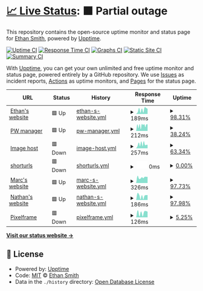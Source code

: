 # [📈 Live Status](https://status.ethanhs.me): <!--live status--> **🟧 Partial outage**

This repository contains the open-source uptime monitor and status page for [Ethan Smith](https://ethanhs.me), powered by [Upptime](https://github.com/upptime/upptime).

[![Uptime CI](https://github.com/ethanhs/upptime/workflows/Uptime%20CI/badge.svg)](https://github.com/ethanhs/upptime/actions?query=workflow%3A%22Uptime+CI%22)
[![Response Time CI](https://github.com/ethanhs/upptime/workflows/Response%20Time%20CI/badge.svg)](https://github.com/ethanhs/upptime/actions?query=workflow%3A%22Response+Time+CI%22)
[![Graphs CI](https://github.com/ethanhs/upptime/workflows/Graphs%20CI/badge.svg)](https://github.com/ethanhs/upptime/actions?query=workflow%3A%22Graphs+CI%22)
[![Static Site CI](https://github.com/ethanhs/upptime/workflows/Static%20Site%20CI/badge.svg)](https://github.com/ethanhs/upptime/actions?query=workflow%3A%22Static+Site+CI%22)
[![Summary CI](https://github.com/ethanhs/upptime/workflows/Summary%20CI/badge.svg)](https://github.com/ethanhs/upptime/actions?query=workflow%3A%22Summary+CI%22)

With [Upptime](https://upptime.js.org), you can get your own unlimited and free uptime monitor and status page, powered entirely by a GitHub repository. We use [Issues](https://github.com/ethanhs/upptime/issues) as incident reports, [Actions](https://github.com/ethanhs/upptime/actions) as uptime monitors, and [Pages](https://status.ethanhs.me) for the status page.

<!--start: status pages-->
<!-- This summary is generated by Upptime (https://github.com/upptime/upptime) -->
<!-- Do not edit this manually, your changes will be overwritten -->
<!-- prettier-ignore -->
| URL | Status | History | Response Time | Uptime |
| --- | ------ | ------- | ------------- | ------ |
| <img alt="" src="https://icons.duckduckgo.com/ip3/ethanhs.me.ico" height="13"> [Ethan's website](https://ethanhs.me) | 🟩 Up | [ethan-s-website.yml](https://github.com/ethanhs/upptime/commits/HEAD/history/ethan-s-website.yml) | <details><summary><img alt="Response time graph" src="./graphs/ethan-s-website/response-time-week.png" height="20"> 189ms</summary><br><a href="https://status.ethanhs.me/history/ethan-s-website"><img alt="Response time 290" src="https://img.shields.io/endpoint?url=https%3A%2F%2Fraw.githubusercontent.com%2Fethanhs%2Fupptime%2FHEAD%2Fapi%2Fethan-s-website%2Fresponse-time.json"></a><br><a href="https://status.ethanhs.me/history/ethan-s-website"><img alt="24-hour response time 234" src="https://img.shields.io/endpoint?url=https%3A%2F%2Fraw.githubusercontent.com%2Fethanhs%2Fupptime%2FHEAD%2Fapi%2Fethan-s-website%2Fresponse-time-day.json"></a><br><a href="https://status.ethanhs.me/history/ethan-s-website"><img alt="7-day response time 189" src="https://img.shields.io/endpoint?url=https%3A%2F%2Fraw.githubusercontent.com%2Fethanhs%2Fupptime%2FHEAD%2Fapi%2Fethan-s-website%2Fresponse-time-week.json"></a><br><a href="https://status.ethanhs.me/history/ethan-s-website"><img alt="30-day response time 307" src="https://img.shields.io/endpoint?url=https%3A%2F%2Fraw.githubusercontent.com%2Fethanhs%2Fupptime%2FHEAD%2Fapi%2Fethan-s-website%2Fresponse-time-month.json"></a><br><a href="https://status.ethanhs.me/history/ethan-s-website"><img alt="1-year response time 291" src="https://img.shields.io/endpoint?url=https%3A%2F%2Fraw.githubusercontent.com%2Fethanhs%2Fupptime%2FHEAD%2Fapi%2Fethan-s-website%2Fresponse-time-year.json"></a></details> | <details><summary><a href="https://status.ethanhs.me/history/ethan-s-website">98.31%</a></summary><a href="https://status.ethanhs.me/history/ethan-s-website"><img alt="All-time uptime 74.78%" src="https://img.shields.io/endpoint?url=https%3A%2F%2Fraw.githubusercontent.com%2Fethanhs%2Fupptime%2FHEAD%2Fapi%2Fethan-s-website%2Fuptime.json"></a><br><a href="https://status.ethanhs.me/history/ethan-s-website"><img alt="24-hour uptime 100.00%" src="https://img.shields.io/endpoint?url=https%3A%2F%2Fraw.githubusercontent.com%2Fethanhs%2Fupptime%2FHEAD%2Fapi%2Fethan-s-website%2Fuptime-day.json"></a><br><a href="https://status.ethanhs.me/history/ethan-s-website"><img alt="7-day uptime 98.31%" src="https://img.shields.io/endpoint?url=https%3A%2F%2Fraw.githubusercontent.com%2Fethanhs%2Fupptime%2FHEAD%2Fapi%2Fethan-s-website%2Fuptime-week.json"></a><br><a href="https://status.ethanhs.me/history/ethan-s-website"><img alt="30-day uptime 93.62%" src="https://img.shields.io/endpoint?url=https%3A%2F%2Fraw.githubusercontent.com%2Fethanhs%2Fupptime%2FHEAD%2Fapi%2Fethan-s-website%2Fuptime-month.json"></a><br><a href="https://status.ethanhs.me/history/ethan-s-website"><img alt="1-year uptime 75.33%" src="https://img.shields.io/endpoint?url=https%3A%2F%2Fraw.githubusercontent.com%2Fethanhs%2Fupptime%2FHEAD%2Fapi%2Fethan-s-website%2Fuptime-year.json"></a></details>
| <img alt="" src="https://icons.duckduckgo.com/ip3/pw.ethanhs.me.ico" height="13"> [PW manager](https://pw.ethanhs.me) | 🟩 Up | [pw-manager.yml](https://github.com/ethanhs/upptime/commits/HEAD/history/pw-manager.yml) | <details><summary><img alt="Response time graph" src="./graphs/pw-manager/response-time-week.png" height="20"> 212ms</summary><br><a href="https://status.ethanhs.me/history/pw-manager"><img alt="Response time 282" src="https://img.shields.io/endpoint?url=https%3A%2F%2Fraw.githubusercontent.com%2Fethanhs%2Fupptime%2FHEAD%2Fapi%2Fpw-manager%2Fresponse-time.json"></a><br><a href="https://status.ethanhs.me/history/pw-manager"><img alt="24-hour response time 257" src="https://img.shields.io/endpoint?url=https%3A%2F%2Fraw.githubusercontent.com%2Fethanhs%2Fupptime%2FHEAD%2Fapi%2Fpw-manager%2Fresponse-time-day.json"></a><br><a href="https://status.ethanhs.me/history/pw-manager"><img alt="7-day response time 212" src="https://img.shields.io/endpoint?url=https%3A%2F%2Fraw.githubusercontent.com%2Fethanhs%2Fupptime%2FHEAD%2Fapi%2Fpw-manager%2Fresponse-time-week.json"></a><br><a href="https://status.ethanhs.me/history/pw-manager"><img alt="30-day response time 234" src="https://img.shields.io/endpoint?url=https%3A%2F%2Fraw.githubusercontent.com%2Fethanhs%2Fupptime%2FHEAD%2Fapi%2Fpw-manager%2Fresponse-time-month.json"></a><br><a href="https://status.ethanhs.me/history/pw-manager"><img alt="1-year response time 271" src="https://img.shields.io/endpoint?url=https%3A%2F%2Fraw.githubusercontent.com%2Fethanhs%2Fupptime%2FHEAD%2Fapi%2Fpw-manager%2Fresponse-time-year.json"></a></details> | <details><summary><a href="https://status.ethanhs.me/history/pw-manager">38.24%</a></summary><a href="https://status.ethanhs.me/history/pw-manager"><img alt="All-time uptime 85.99%" src="https://img.shields.io/endpoint?url=https%3A%2F%2Fraw.githubusercontent.com%2Fethanhs%2Fupptime%2FHEAD%2Fapi%2Fpw-manager%2Fuptime.json"></a><br><a href="https://status.ethanhs.me/history/pw-manager"><img alt="24-hour uptime 100.00%" src="https://img.shields.io/endpoint?url=https%3A%2F%2Fraw.githubusercontent.com%2Fethanhs%2Fupptime%2FHEAD%2Fapi%2Fpw-manager%2Fuptime-day.json"></a><br><a href="https://status.ethanhs.me/history/pw-manager"><img alt="7-day uptime 38.24%" src="https://img.shields.io/endpoint?url=https%3A%2F%2Fraw.githubusercontent.com%2Fethanhs%2Fupptime%2FHEAD%2Fapi%2Fpw-manager%2Fuptime-week.json"></a><br><a href="https://status.ethanhs.me/history/pw-manager"><img alt="30-day uptime 53.90%" src="https://img.shields.io/endpoint?url=https%3A%2F%2Fraw.githubusercontent.com%2Fethanhs%2Fupptime%2FHEAD%2Fapi%2Fpw-manager%2Fuptime-month.json"></a><br><a href="https://status.ethanhs.me/history/pw-manager"><img alt="1-year uptime 86.16%" src="https://img.shields.io/endpoint?url=https%3A%2F%2Fraw.githubusercontent.com%2Fethanhs%2Fupptime%2FHEAD%2Fapi%2Fpw-manager%2Fuptime-year.json"></a></details>
| <img alt="" src="https://icons.duckduckgo.com/ip3/i.0xe.me.ico" height="13"> [Image host](https://i.0xe.me) | 🟥 Down | [image-host.yml](https://github.com/ethanhs/upptime/commits/HEAD/history/image-host.yml) | <details><summary><img alt="Response time graph" src="./graphs/image-host/response-time-week.png" height="20"> 257ms</summary><br><a href="https://status.ethanhs.me/history/image-host"><img alt="Response time 341" src="https://img.shields.io/endpoint?url=https%3A%2F%2Fraw.githubusercontent.com%2Fethanhs%2Fupptime%2FHEAD%2Fapi%2Fimage-host%2Fresponse-time.json"></a><br><a href="https://status.ethanhs.me/history/image-host"><img alt="24-hour response time 225" src="https://img.shields.io/endpoint?url=https%3A%2F%2Fraw.githubusercontent.com%2Fethanhs%2Fupptime%2FHEAD%2Fapi%2Fimage-host%2Fresponse-time-day.json"></a><br><a href="https://status.ethanhs.me/history/image-host"><img alt="7-day response time 257" src="https://img.shields.io/endpoint?url=https%3A%2F%2Fraw.githubusercontent.com%2Fethanhs%2Fupptime%2FHEAD%2Fapi%2Fimage-host%2Fresponse-time-week.json"></a><br><a href="https://status.ethanhs.me/history/image-host"><img alt="30-day response time 331" src="https://img.shields.io/endpoint?url=https%3A%2F%2Fraw.githubusercontent.com%2Fethanhs%2Fupptime%2FHEAD%2Fapi%2Fimage-host%2Fresponse-time-month.json"></a><br><a href="https://status.ethanhs.me/history/image-host"><img alt="1-year response time 337" src="https://img.shields.io/endpoint?url=https%3A%2F%2Fraw.githubusercontent.com%2Fethanhs%2Fupptime%2FHEAD%2Fapi%2Fimage-host%2Fresponse-time-year.json"></a></details> | <details><summary><a href="https://status.ethanhs.me/history/image-host">63.34%</a></summary><a href="https://status.ethanhs.me/history/image-host"><img alt="All-time uptime 87.02%" src="https://img.shields.io/endpoint?url=https%3A%2F%2Fraw.githubusercontent.com%2Fethanhs%2Fupptime%2FHEAD%2Fapi%2Fimage-host%2Fuptime.json"></a><br><a href="https://status.ethanhs.me/history/image-host"><img alt="24-hour uptime 0.00%" src="https://img.shields.io/endpoint?url=https%3A%2F%2Fraw.githubusercontent.com%2Fethanhs%2Fupptime%2FHEAD%2Fapi%2Fimage-host%2Fuptime-day.json"></a><br><a href="https://status.ethanhs.me/history/image-host"><img alt="7-day uptime 63.34%" src="https://img.shields.io/endpoint?url=https%3A%2F%2Fraw.githubusercontent.com%2Fethanhs%2Fupptime%2FHEAD%2Fapi%2Fimage-host%2Fuptime-week.json"></a><br><a href="https://status.ethanhs.me/history/image-host"><img alt="30-day uptime 85.57%" src="https://img.shields.io/endpoint?url=https%3A%2F%2Fraw.githubusercontent.com%2Fethanhs%2Fupptime%2FHEAD%2Fapi%2Fimage-host%2Fuptime-month.json"></a><br><a href="https://status.ethanhs.me/history/image-host"><img alt="1-year uptime 80.15%" src="https://img.shields.io/endpoint?url=https%3A%2F%2Fraw.githubusercontent.com%2Fethanhs%2Fupptime%2FHEAD%2Fapi%2Fimage-host%2Fuptime-year.json"></a></details>
| <img alt="" src="https://icons.duckduckgo.com/ip3/s.0xe.me.ico" height="13"> [shorturls](https://s.0xe.me/admin) | 🟥 Down | [shorturls.yml](https://github.com/ethanhs/upptime/commits/HEAD/history/shorturls.yml) | <details><summary><img alt="Response time graph" src="./graphs/shorturls/response-time-week.png" height="20"> 0ms</summary><br><a href="https://status.ethanhs.me/history/shorturls"><img alt="Response time 405" src="https://img.shields.io/endpoint?url=https%3A%2F%2Fraw.githubusercontent.com%2Fethanhs%2Fupptime%2FHEAD%2Fapi%2Fshorturls%2Fresponse-time.json"></a><br><a href="https://status.ethanhs.me/history/shorturls"><img alt="24-hour response time 0" src="https://img.shields.io/endpoint?url=https%3A%2F%2Fraw.githubusercontent.com%2Fethanhs%2Fupptime%2FHEAD%2Fapi%2Fshorturls%2Fresponse-time-day.json"></a><br><a href="https://status.ethanhs.me/history/shorturls"><img alt="7-day response time 0" src="https://img.shields.io/endpoint?url=https%3A%2F%2Fraw.githubusercontent.com%2Fethanhs%2Fupptime%2FHEAD%2Fapi%2Fshorturls%2Fresponse-time-week.json"></a><br><a href="https://status.ethanhs.me/history/shorturls"><img alt="30-day response time 0" src="https://img.shields.io/endpoint?url=https%3A%2F%2Fraw.githubusercontent.com%2Fethanhs%2Fupptime%2FHEAD%2Fapi%2Fshorturls%2Fresponse-time-month.json"></a><br><a href="https://status.ethanhs.me/history/shorturls"><img alt="1-year response time 367" src="https://img.shields.io/endpoint?url=https%3A%2F%2Fraw.githubusercontent.com%2Fethanhs%2Fupptime%2FHEAD%2Fapi%2Fshorturls%2Fresponse-time-year.json"></a></details> | <details><summary><a href="https://status.ethanhs.me/history/shorturls">0.00%</a></summary><a href="https://status.ethanhs.me/history/shorturls"><img alt="All-time uptime 61.54%" src="https://img.shields.io/endpoint?url=https%3A%2F%2Fraw.githubusercontent.com%2Fethanhs%2Fupptime%2FHEAD%2Fapi%2Fshorturls%2Fuptime.json"></a><br><a href="https://status.ethanhs.me/history/shorturls"><img alt="24-hour uptime 0.00%" src="https://img.shields.io/endpoint?url=https%3A%2F%2Fraw.githubusercontent.com%2Fethanhs%2Fupptime%2FHEAD%2Fapi%2Fshorturls%2Fuptime-day.json"></a><br><a href="https://status.ethanhs.me/history/shorturls"><img alt="7-day uptime 0.00%" src="https://img.shields.io/endpoint?url=https%3A%2F%2Fraw.githubusercontent.com%2Fethanhs%2Fupptime%2FHEAD%2Fapi%2Fshorturls%2Fuptime-week.json"></a><br><a href="https://status.ethanhs.me/history/shorturls"><img alt="30-day uptime 0.00%" src="https://img.shields.io/endpoint?url=https%3A%2F%2Fraw.githubusercontent.com%2Fethanhs%2Fupptime%2FHEAD%2Fapi%2Fshorturls%2Fuptime-month.json"></a><br><a href="https://status.ethanhs.me/history/shorturls"><img alt="1-year uptime 41.14%" src="https://img.shields.io/endpoint?url=https%3A%2F%2Fraw.githubusercontent.com%2Fethanhs%2Fupptime%2FHEAD%2Fapi%2Fshorturls%2Fuptime-year.json"></a></details>
| <img alt="" src="https://icons.duckduckgo.com/ip3/marcdav.is.ico" height="13"> [Marc's website](https://marcdav.is) | 🟩 Up | [marc-s-website.yml](https://github.com/ethanhs/upptime/commits/HEAD/history/marc-s-website.yml) | <details><summary><img alt="Response time graph" src="./graphs/marc-s-website/response-time-week.png" height="20"> 326ms</summary><br><a href="https://status.ethanhs.me/history/marc-s-website"><img alt="Response time 495" src="https://img.shields.io/endpoint?url=https%3A%2F%2Fraw.githubusercontent.com%2Fethanhs%2Fupptime%2FHEAD%2Fapi%2Fmarc-s-website%2Fresponse-time.json"></a><br><a href="https://status.ethanhs.me/history/marc-s-website"><img alt="24-hour response time 328" src="https://img.shields.io/endpoint?url=https%3A%2F%2Fraw.githubusercontent.com%2Fethanhs%2Fupptime%2FHEAD%2Fapi%2Fmarc-s-website%2Fresponse-time-day.json"></a><br><a href="https://status.ethanhs.me/history/marc-s-website"><img alt="7-day response time 326" src="https://img.shields.io/endpoint?url=https%3A%2F%2Fraw.githubusercontent.com%2Fethanhs%2Fupptime%2FHEAD%2Fapi%2Fmarc-s-website%2Fresponse-time-week.json"></a><br><a href="https://status.ethanhs.me/history/marc-s-website"><img alt="30-day response time 692" src="https://img.shields.io/endpoint?url=https%3A%2F%2Fraw.githubusercontent.com%2Fethanhs%2Fupptime%2FHEAD%2Fapi%2Fmarc-s-website%2Fresponse-time-month.json"></a><br><a href="https://status.ethanhs.me/history/marc-s-website"><img alt="1-year response time 516" src="https://img.shields.io/endpoint?url=https%3A%2F%2Fraw.githubusercontent.com%2Fethanhs%2Fupptime%2FHEAD%2Fapi%2Fmarc-s-website%2Fresponse-time-year.json"></a></details> | <details><summary><a href="https://status.ethanhs.me/history/marc-s-website">97.73%</a></summary><a href="https://status.ethanhs.me/history/marc-s-website"><img alt="All-time uptime 87.60%" src="https://img.shields.io/endpoint?url=https%3A%2F%2Fraw.githubusercontent.com%2Fethanhs%2Fupptime%2FHEAD%2Fapi%2Fmarc-s-website%2Fuptime.json"></a><br><a href="https://status.ethanhs.me/history/marc-s-website"><img alt="24-hour uptime 98.29%" src="https://img.shields.io/endpoint?url=https%3A%2F%2Fraw.githubusercontent.com%2Fethanhs%2Fupptime%2FHEAD%2Fapi%2Fmarc-s-website%2Fuptime-day.json"></a><br><a href="https://status.ethanhs.me/history/marc-s-website"><img alt="7-day uptime 97.73%" src="https://img.shields.io/endpoint?url=https%3A%2F%2Fraw.githubusercontent.com%2Fethanhs%2Fupptime%2FHEAD%2Fapi%2Fmarc-s-website%2Fuptime-week.json"></a><br><a href="https://status.ethanhs.me/history/marc-s-website"><img alt="30-day uptime 87.48%" src="https://img.shields.io/endpoint?url=https%3A%2F%2Fraw.githubusercontent.com%2Fethanhs%2Fupptime%2FHEAD%2Fapi%2Fmarc-s-website%2Fuptime-month.json"></a><br><a href="https://status.ethanhs.me/history/marc-s-website"><img alt="1-year uptime 80.91%" src="https://img.shields.io/endpoint?url=https%3A%2F%2Fraw.githubusercontent.com%2Fethanhs%2Fupptime%2FHEAD%2Fapi%2Fmarc-s-website%2Fuptime-year.json"></a></details>
| <img alt="" src="https://icons.duckduckgo.com/ip3/nathanp.me.ico" height="13"> [Nathan's website](https://nathanp.me) | 🟩 Up | [nathan-s-website.yml](https://github.com/ethanhs/upptime/commits/HEAD/history/nathan-s-website.yml) | <details><summary><img alt="Response time graph" src="./graphs/nathan-s-website/response-time-week.png" height="20"> 186ms</summary><br><a href="https://status.ethanhs.me/history/nathan-s-website"><img alt="Response time 195" src="https://img.shields.io/endpoint?url=https%3A%2F%2Fraw.githubusercontent.com%2Fethanhs%2Fupptime%2FHEAD%2Fapi%2Fnathan-s-website%2Fresponse-time.json"></a><br><a href="https://status.ethanhs.me/history/nathan-s-website"><img alt="24-hour response time 224" src="https://img.shields.io/endpoint?url=https%3A%2F%2Fraw.githubusercontent.com%2Fethanhs%2Fupptime%2FHEAD%2Fapi%2Fnathan-s-website%2Fresponse-time-day.json"></a><br><a href="https://status.ethanhs.me/history/nathan-s-website"><img alt="7-day response time 186" src="https://img.shields.io/endpoint?url=https%3A%2F%2Fraw.githubusercontent.com%2Fethanhs%2Fupptime%2FHEAD%2Fapi%2Fnathan-s-website%2Fresponse-time-week.json"></a><br><a href="https://status.ethanhs.me/history/nathan-s-website"><img alt="30-day response time 199" src="https://img.shields.io/endpoint?url=https%3A%2F%2Fraw.githubusercontent.com%2Fethanhs%2Fupptime%2FHEAD%2Fapi%2Fnathan-s-website%2Fresponse-time-month.json"></a><br><a href="https://status.ethanhs.me/history/nathan-s-website"><img alt="1-year response time 193" src="https://img.shields.io/endpoint?url=https%3A%2F%2Fraw.githubusercontent.com%2Fethanhs%2Fupptime%2FHEAD%2Fapi%2Fnathan-s-website%2Fresponse-time-year.json"></a></details> | <details><summary><a href="https://status.ethanhs.me/history/nathan-s-website">97.98%</a></summary><a href="https://status.ethanhs.me/history/nathan-s-website"><img alt="All-time uptime 95.91%" src="https://img.shields.io/endpoint?url=https%3A%2F%2Fraw.githubusercontent.com%2Fethanhs%2Fupptime%2FHEAD%2Fapi%2Fnathan-s-website%2Fuptime.json"></a><br><a href="https://status.ethanhs.me/history/nathan-s-website"><img alt="24-hour uptime 100.00%" src="https://img.shields.io/endpoint?url=https%3A%2F%2Fraw.githubusercontent.com%2Fethanhs%2Fupptime%2FHEAD%2Fapi%2Fnathan-s-website%2Fuptime-day.json"></a><br><a href="https://status.ethanhs.me/history/nathan-s-website"><img alt="7-day uptime 97.98%" src="https://img.shields.io/endpoint?url=https%3A%2F%2Fraw.githubusercontent.com%2Fethanhs%2Fupptime%2FHEAD%2Fapi%2Fnathan-s-website%2Fuptime-week.json"></a><br><a href="https://status.ethanhs.me/history/nathan-s-website"><img alt="30-day uptime 85.87%" src="https://img.shields.io/endpoint?url=https%3A%2F%2Fraw.githubusercontent.com%2Fethanhs%2Fupptime%2FHEAD%2Fapi%2Fnathan-s-website%2Fuptime-month.json"></a><br><a href="https://status.ethanhs.me/history/nathan-s-website"><img alt="1-year uptime 93.75%" src="https://img.shields.io/endpoint?url=https%3A%2F%2Fraw.githubusercontent.com%2Fethanhs%2Fupptime%2FHEAD%2Fapi%2Fnathan-s-website%2Fuptime-year.json"></a></details>
| <img alt="" src="https://icons.duckduckgo.com/ip3/pixelframe.nathanp.me.ico" height="13"> [Pixelframe](http://pixelframe.nathanp.me) | 🟥 Down | [pixelframe.yml](https://github.com/ethanhs/upptime/commits/HEAD/history/pixelframe.yml) | <details><summary><img alt="Response time graph" src="./graphs/pixelframe/response-time-week.png" height="20"> 126ms</summary><br><a href="https://status.ethanhs.me/history/pixelframe"><img alt="Response time 165" src="https://img.shields.io/endpoint?url=https%3A%2F%2Fraw.githubusercontent.com%2Fethanhs%2Fupptime%2FHEAD%2Fapi%2Fpixelframe%2Fresponse-time.json"></a><br><a href="https://status.ethanhs.me/history/pixelframe"><img alt="24-hour response time 137" src="https://img.shields.io/endpoint?url=https%3A%2F%2Fraw.githubusercontent.com%2Fethanhs%2Fupptime%2FHEAD%2Fapi%2Fpixelframe%2Fresponse-time-day.json"></a><br><a href="https://status.ethanhs.me/history/pixelframe"><img alt="7-day response time 126" src="https://img.shields.io/endpoint?url=https%3A%2F%2Fraw.githubusercontent.com%2Fethanhs%2Fupptime%2FHEAD%2Fapi%2Fpixelframe%2Fresponse-time-week.json"></a><br><a href="https://status.ethanhs.me/history/pixelframe"><img alt="30-day response time 128" src="https://img.shields.io/endpoint?url=https%3A%2F%2Fraw.githubusercontent.com%2Fethanhs%2Fupptime%2FHEAD%2Fapi%2Fpixelframe%2Fresponse-time-month.json"></a><br><a href="https://status.ethanhs.me/history/pixelframe"><img alt="1-year response time 157" src="https://img.shields.io/endpoint?url=https%3A%2F%2Fraw.githubusercontent.com%2Fethanhs%2Fupptime%2FHEAD%2Fapi%2Fpixelframe%2Fresponse-time-year.json"></a></details> | <details><summary><a href="https://status.ethanhs.me/history/pixelframe">5.25%</a></summary><a href="https://status.ethanhs.me/history/pixelframe"><img alt="All-time uptime 64.58%" src="https://img.shields.io/endpoint?url=https%3A%2F%2Fraw.githubusercontent.com%2Fethanhs%2Fupptime%2FHEAD%2Fapi%2Fpixelframe%2Fuptime.json"></a><br><a href="https://status.ethanhs.me/history/pixelframe"><img alt="24-hour uptime 36.78%" src="https://img.shields.io/endpoint?url=https%3A%2F%2Fraw.githubusercontent.com%2Fethanhs%2Fupptime%2FHEAD%2Fapi%2Fpixelframe%2Fuptime-day.json"></a><br><a href="https://status.ethanhs.me/history/pixelframe"><img alt="7-day uptime 5.25%" src="https://img.shields.io/endpoint?url=https%3A%2F%2Fraw.githubusercontent.com%2Fethanhs%2Fupptime%2FHEAD%2Fapi%2Fpixelframe%2Fuptime-week.json"></a><br><a href="https://status.ethanhs.me/history/pixelframe"><img alt="30-day uptime 0.00%" src="https://img.shields.io/endpoint?url=https%3A%2F%2Fraw.githubusercontent.com%2Fethanhs%2Fupptime%2FHEAD%2Fapi%2Fpixelframe%2Fuptime-month.json"></a><br><a href="https://status.ethanhs.me/history/pixelframe"><img alt="1-year uptime 46.15%" src="https://img.shields.io/endpoint?url=https%3A%2F%2Fraw.githubusercontent.com%2Fethanhs%2Fupptime%2FHEAD%2Fapi%2Fpixelframe%2Fuptime-year.json"></a></details>

<!--end: status pages-->

[**Visit our status website →**](https://status.ethanhs.me)

## 📄 License

- Powered by: [Upptime](https://github.com/upptime/upptime)
- Code: [MIT](./LICENSE) © [Ethan Smith](https://ethanhs.me)
- Data in the `./history` directory: [Open Database License](https://opendatacommons.org/licenses/odbl/1-0/)
